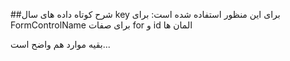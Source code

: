 

##شرح کوتاه داده های سال
key برای این منظور استفاده شده است:
برای FormControlName
برای صفات for و id المان ها

بقیه موارد هم واضح است...